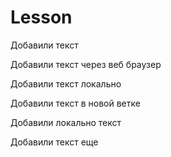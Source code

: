 ﻿# Lesson

Добавили текст

Добавили текст через веб браузер

Добавили текст локально


Добавили текст в новой ветке

Добавили локально текст

Добавили текст еще
